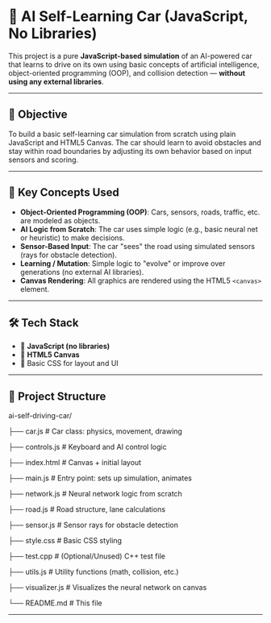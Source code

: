 # 🚗 AI Self-Learning Car (JavaScript, No Libraries)

This project is a pure **JavaScript-based simulation** of an AI-powered car that learns to drive on its own using basic concepts of artificial intelligence, object-oriented programming (OOP), and collision detection — **without using any external libraries**.

---

## 🎯 Objective

To build a basic self-learning car simulation from scratch using plain JavaScript and HTML5 Canvas. The car should learn to avoid obstacles and stay within road boundaries by adjusting its own behavior based on input sensors and scoring.

---

## 🧠 Key Concepts Used

- **Object-Oriented Programming (OOP)**: Cars, sensors, roads, traffic, etc. are modeled as objects.
- **AI Logic from Scratch**: The car uses simple logic (e.g., basic neural net or heuristic) to make decisions.
- **Sensor-Based Input**: The car "sees" the road using simulated sensors (rays for obstacle detection).
- **Learning / Mutation**: Simple logic to "evolve" or improve over generations (no external AI libraries).
- **Canvas Rendering**: All graphics are rendered using the HTML5 `<canvas>` element.

---

## 🛠️ Tech Stack

- 🧠 **JavaScript (no libraries)**
- 🎨 **HTML5 Canvas**
- 🧱 Basic CSS for layout and UI

---

## 📁 Project Structure

ai-self-driving-car/

├── car.js           # Car class: physics, movement, drawing

├── controls.js      # Keyboard and AI control logic

├── index.html       # Canvas + initial layout

├── main.js          # Entry point: sets up simulation, animates

├── network.js       # Neural network logic from scratch

├── road.js          # Road structure, lane calculations

├── sensor.js        # Sensor rays for obstacle detection

├── style.css        # Basic CSS styling

├── test.cpp         # (Optional/Unused) C++ test file

├── utils.js         # Utility functions (math, collision, etc.)

├── visualizer.js    # Visualizes the neural network on canvas

└── README.md        # This file

---
